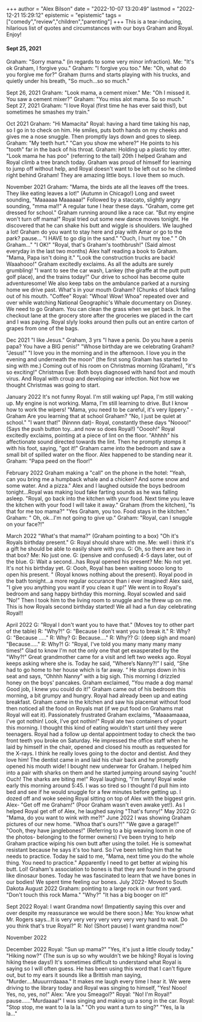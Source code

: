 +++
author = "Alex Bilson"
date = "2022-10-07 13:20:49"
lastmod = "2022-12-21 15:29:12"
epistemic = "epistemic"
tags = ["comedy","review","children","parenting"]
+++
This is a tear-inducing, hilarious list of quotes and circumstances with our boys Graham and Royal. Enjoy!

#### Sept 25, 2021

Graham: "Sorry mama." (in regards to some very minor infraction). Me: "It's ok Graham, I forgive you." Graham: "I forgive you too." Me: "Oh, what do you forgive me for?" Graham (turns and starts playing with his trucks, and quietly under his breath, "So much...so so much."

Sept 26, 2021	Graham: "Look mama, a cement mixer." Me: "Oh I missed it. You saw a cement mixer?" Graham: "You miss alot mama. So so much."
Sept 27, 2021	Graham: "I love Royal (first time he has ever said this!), but sometimes he smashes my train."

Oct 2021
	Graham: "Hi Mamacita"
	Royal: having a hard time taking his nap, so I go in to check on him. He smiles, puts both hands on my cheeks and gives me a nose snuggle. Then promptly lays down and goes to sleep.
	Graham: "My teeth hurt." "Can you show me where?" He points to his "tooth" far in the back of his throat.
	Graham: Holding up a plastic toy otter. "Look mama he has poo" (referring to the tail)
20th	I helped Graham and Royal climb a tree branch today. Graham was proud of himself for learning to jump off without help, and Royal doesn't want to be left out so he climbed right behind Graham! They are amazing little boys. I love them so much.

November 2021
	Graham: "Mama, the birds ate all the leaves off the trees. They like eating leaves a lot!" (Autumn in Chicago!)
	Long and sweet sounding, "Maaaaaa Maaaaaa!" Followed by a staccato, slightly angry sounding, "mma ma!!" A regular tune I hear these days.
	"Graham, come get dressed for school." Graham running around like a race car. "But my engine won't turn off mama!"
	Royal tried out some new dance moves tonight. He discovered that he can shake his butt and wiggle is shoulders. We laughed a lot!
	 Graham do you want to stay here and play with Amar or go to the park? pause… "I HAVE to go dig in the sand."
	"Ouch, I hurt my toe." " Oh Graham…" "I OK!"
	"Royal, that's Graham's toothbrush!" (Said almost everyday in the last two months)
	Alex half reading a book to Graham. "Mama, Papa isn't doing it."
	"Look the construction trucks are back! Waaahooo!" Graham excitedly exclaims. As all the adults are surely grumbling!
	"I want to see the car wash, Lankey (the giraffe at the putt putt golf place), and the trains today!" Our drive to school has become quite adventuresome! We also keep tabs on the ambulance parked at a nursing home we drive past.
	What's in your mouth Graham? (Chunks of black falling out of his mouth. "Coffee"
	Royal: "Whoa! Wow! Whoa" repeated over and over while watching National Geographic's Whale documentary on Disney.
	We need to go Graham. You can clean the grass when we get back.
	In the checkout lane at the grocery store after the groceries we placed in the cart and I was paying. Royal slyly looks around then pulls out an entire carton of grapes from one of the bags.

Dec 2021
	"I like Jesus." Graham, 3 yrs
	"I have a penis. Do you have a penis papa? You have a BIG penis!"
	"Whose birthday are we celebrating Graham? "Jesus!"
	"I love you in the morning and in the afternoon. I love you in the evening and underneath the moon" (the first song Graham has started to sing with me.)
	Coming out of his room on Christmas morning (Graham), "it's so exciting!"
	Christmas Eve: Both boys diagnosed with hand foot and mouth virus. And Royal with croup and developing ear infection. Not how we thought Christmas was going to start.

January 2022
	It's not funny Royal. I'm still waking up!
	Papa, I'm still waking up. My engine is not working.
	Mama, I'm still learning to drive. But I know how to work the wipers!
	"Mama, you need to be careful, it's very lippery." - Graham
	Are you learning that at school Graham? "No, I just be quiet at school."
	"I want that!" (Nnnnn dat)- Royal, constantly these days
	"Noooo!" (Says the push button toy…and now so does Royal!)
	"Ooooh!" Royal excitedly exclaims, pointing at a piece of lint on the floor. "Ahhhh" his affectionate sound directed towards the lint. Then he promptly stomps it with his foot, saying, "got it!"
	Graham came into the bedroom and saw a small bit of spilled water on the floor. Alex happened to be standing near it. Graham: "Papa peed on the floor!"

February 2022	Graham making a "call" on the phone in the hotel: "Yeah, can you bring me a humpback whale and a chicken? And some snow and some water. And a pizza."
	Alex and I laughed outside the boys bedroom tonight…Royal was making loud fake farting sounds as he was falling asleep.
	"Royal, go back into the kitchen with your food. Next time you leave the kitchen with your food I will take it away." Graham (from the kitchen), "Is that for me too mama?" "Yes Graham, you too. Food stays in the kitchen." Graham: " Oh, ok…I'm not going to give up."
	Graham: "Royal, can I snuggle on your face?!"

March 2022	"What's that mama?" (Graham pointing to a box) "Oh it's Royals birthday present." G: Royal should share with me. Me: well i think it's a gift he should be able to easily share with you. G: Oh, so there are two in that box? Me: No just one. G: (pensive and confused)
	4-5 days later, out of the blue. G: Wait a second…has Royal opened his present? Me: No not yet. It's not his birthday yet. G: Oooh, Royal has been waiting soooo long to open his present. " (Royal knows nothing about the present).
	Royal pood in the bath tonight…a more regular occurance than i ever imagined! Alex said, "I give you anything you want if you clean it up!"
	We went in to Royal's bedroom and sang happy birthday this morning. Royal scowled and said “No!”  Then I took him to the living room to snuggle and he threw up on me. This is how Royals second birthday started! We all had a fun day celebrating Royal!!

April 2022	G: "Royal I don't want you to have that." (Moves toy to other part of the table) R: "Why?!" G: "Because I don't want you to break it." R: Why? G: "Because ….." R: Why? G: Because…." R: Why?? G: (deep sigh and moan) "Because….." R: Why?! G: "Royal, I've told you many many many many times!" Glad to know I'm not the only one that get exasperated by the "Why?!"
	Great grandmother came for a visit and left two weeks ago. Royal keeps asking where she is. Today he said, "Where’s Nanny?!”  I said, “She had to go home to her house which is far away. “ He slumps down in his seat and says, “Ohhhh Nanny” with a big sigh.
	This morning I drizzled honey on the boys' pancakes. Graham exclaimed, "You made a dog mama! Good job, I knew you could do it!"
	Graham came out of his bedroom this morning, a bit grumpy and hungry. Royal had already been up and eating breakfast. Graham came in the kitchen and saw his placemat without food then noticed all the food on Royals mat (if we put food on Grahams mat Royal will eat it). Passionately frustrated Graham exclaims, "Maaaamaaaa, I've got nothin! Look, I've got nothin!"
	Royal ate two containers of yogurt this morning. I thought this kind of eating wouldn't start until they were teenagers.
	Royal had a follow up dental appointment today to check the two front teeth you broke on Saturday. He impressed the office staff when he laid by himself in the chair, opened and closed his mouth as requested for the X-rays. I think he really loves going to the doctor and dentist. And they love him! The dentist came in and laid his chair back and he promptly opened his mouth wide!
	I bought new underwear for Graham. I helped him into a pair with sharks on them and he started jumping around saying "ouch! Ouch! The sharks are biting me!"
	Royal laughing, "I'm funny!
	Royal woke early this morning around 5:45. I was so tired so I thought I'd pull him into bed and see if he would snuggle for a few minutes before getting up. I dozed off and woke seeing Royal sitting on top of Alex with the biggest grin. Alex- "Get off me Graham!" (Poor Graham wasn't even awake yet!).  As I helped Royal get off of Alex, he laughed saying "That's funny!"
May 2022
	G: "Mama, do you want to wink with me?!"
June 2022
	I was showing Graham pictures of our new home. "Whoa that's ours?!" "We gave a garage!!" "Oooh, they have janglebones!" (Referring to a big weaving loom in one of the photos- belonging to the former owners)
	I've been trying to help Graham practice wiping his own butt after using the toilet. He is somewhat resistant because he says it's too hard. So I've been telling him that he needs to practice. Today he said to me, "Mama, next time you do the whole thing. You need to practice." Apparently I need to get better at wiping his butt. Lol!
	Graham's association to bones is that they are found in the ground like dinosaur bones. Today he was fascinated to learn that we have bones in our bodies! We spent time feeling our bones.
July 2022- Moved to South Dakota
August 2022
	Graham: pointing to a large rock in our front yard. "Don't touch this rock Mama." "Why?" "It has a big booger on it!"

Sept 2022
	Royal: I want Grandma now! (Impatiently saying this over and over despite my reassurance we would be there soon.) Me: You know what Mr. Rogers says…It is very very very very very very very hard to wait. Do you think that's true Royal?" R: No! (Short pause) I want grandma now!"

November 2022

December 2022
	Royal: "Sun up mama?" "Yes, it's just a little cloudy today." "Hiking now?" (The sun is up so why wouldn't we be hiking? Royal is loving hiking these days!)
	It's sometimes difficult to understand what Royal is saying so I will often guess. He has been using this word that I can't figure out, but to my ears it sounds like a Brittish man saying, "Murder....Muuurrrdaaaa." It makes me laugh every time I hear it.
	We were driving to the library today and Royal was singing to himself, "Yes! Nooo! Yes, no, yes, no!" Alex: "Are you Smeagol?" Royal: "No! I'm Royal!"  pause......"Murdaaaa!"
	I was singing and making up a song in the car. Royal: "Stop stop, me want to la la la." "Oh you want a turn to sing?" "Yes, la la la..."
